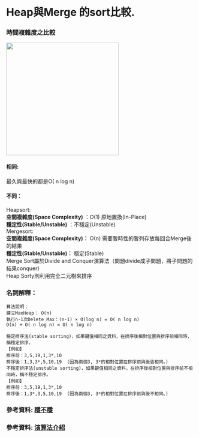 # Heap與Merge 的sort比較. 
### 時間複雜度之比較
<img src = 'https://github.com/jimmyseto168/jimmyseto/blob/master/image/五種sort的時間複雜度比較.png' height = 300 weight = 600>  

#### 相同:  
最久與最快的都是Ο( n log n)  
#### 不同：  
Heapsort:  
**空間複雜度(Space Complexity)** ：Ο(1) 原地置換(In-Place)  
**穩定性(Stable/Unstable)** ：不穩定(Unstable)     
Mergesort:   
**空間複雜度(Space Complexity)：** Ο(n)  需要暫時性的暫列存放每回合Merge後的結果  
**穩定性(Stable/Unstable)：** 穩定(Stable)  
Merge Sort屬於Divide and Conquer演算法（問題divide成子問題，將子問題的結果conquer）  
Heap Sorty則利用完全二元樹來排序
### 名詞解釋：
```
算法說明：
建立MaxHeap： Ο(n)
執行n-1次Delete Max：(n-1) × Ο(log n) = Ο( n log n)
Ο(n) + Ο( n log n) = Ο( n log n)
  
穩定排序法(stable sorting)，如果鍵值相同之資料，在排序後相對位置與排序前相同時，稱穩定排序。  
【例如】 
排序前：3,5,19,1,3*,10  
排序後：1,3,3*,5,10,19  (因為兩個3, 3*的相對位置在排序前與後皆相同。)  
不穩定排序法(unstable sorting)，如果鍵值相同之資料，在排序後相對位置與排序前不相同時，稱不穩定排序。  
【例如】  
排序前：3,5,19,1,3*,10  
排序後：1,3*,3,5,10,19  (因為兩個3, 3*的相對位置在排序前與後不相同。)  
```


### 參考資料: [穩不穩](http://spaces.isu.edu.tw/upload/18833/3/web/sorting.htm)  
### 參考資料: [演算法介紹](http://notepad.yehyeh.net/Content/Algorithm/Sort/Merge/Merge.php)
